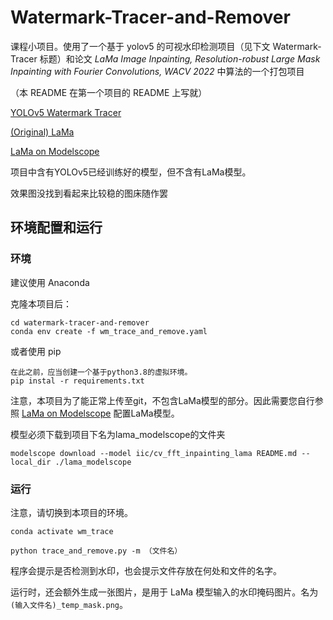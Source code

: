 # Watermark-Tracer-and-Remover

课程小项目。使用了一个基于 yolov5 的可视水印检测项目（见下文 Watermark-Tracer 标题）和论文 _LaMa Image Inpainting, Resolution-robust Large Mask Inpainting with Fourier Convolutions, WACV 2022_ 中算法的一个打包项目

（本 README 在第一个项目的 README 上写就）

[YOLOv5 Watermark Tracer](https://github.com/Kamino666/watermark-tracer)

[(Original) LaMa](https://github.com/advimman/lama)

[LaMa on Modelscope](https://www.modelscope.cn/models/iic/cv_fft_inpainting_lama/summary)

项目中含有YOLOv5已经训练好的模型，但不含有LaMa模型。

效果图没找到看起来比较稳的图床随作罢

## 环境配置和运行

### 环境

建议使用 Anaconda

克隆本项目后：

```
cd watermark-tracer-and-remover
conda env create -f wm_trace_and_remove.yaml
```

或者使用 pip

```
在此之前，应当创建一个基于python3.8的虚拟环境。
pip instal -r requirements.txt
```

注意，本项目为了能正常上传至git，不包含LaMa模型的部分。因此需要您自行参照 [LaMa on Modelscope](https://www.modelscope.cn/models/iic/cv_fft_inpainting_lama/summary) 配置LaMa模型。

模型必须下载到项目下名为lama_modelscope的文件夹
```
modelscope download --model iic/cv_fft_inpainting_lama README.md --local_dir ./lama_modelscope
```

### 运行

注意，请切换到本项目的环境。

```
conda activate wm_trace

python trace_and_remove.py -m （文件名）
```

程序会提示是否检测到水印，也会提示文件存放在何处和文件的名字。

运行时，还会额外生成一张图片，是用于 LaMa 模型输入的水印掩码图片。名为`(输入文件名)_temp_mask.png`。